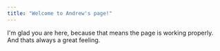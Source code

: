 ```yaml
---
title: "Welcome to Andrew's page!"
---
```


I'm glad you are here, because that means the page is working properly. And thats always a great feeling.
